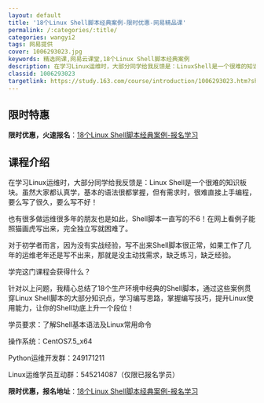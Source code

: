 ```yaml
---
layout: default
title: '18个Linux Shell脚本经典案例-限时优惠-网易精品课'
permalink: /:categories/:title/
categories: wangyi2
tags: 网易提供
cover: 1006293023.jpg
keywords: 精选网课,网易云课堂,18个Linux Shell脚本经典案例
description: 在学习Linux运维时，大部分同学给我反馈是：LinuxShell是一个很难的知识板块。虽然大家都认真学，基本的语法很都
classid: 1006293023
targetlink: https://study.163.com/course/introduction/1006293023.htm?share=1&shareId=1025206652&utm_campaign=share&utm_medium=iphoneShare&utm_source=&utm_u=1025206652
---
```


## 限时特惠

**限时优惠，火速报名**：[18个Linux Shell脚本经典案例-报名学习](https://study.163.com/course/introduction/1006293023.htm?share=1&shareId=1025206652&utm_campaign=share&utm_medium=iphoneShare&utm_source=&utm_u=1025206652)

## 课程介绍

在学习Linux运维时，大部分同学给我反馈是：Linux Shell是一个很难的知识板块。虽然大家都认真学，基本的语法很都掌握，但有需求时，很难直接上手编程，要么写了很久，要么写不好！

也有很多做运维很多年的朋友也是如此，Shell脚本一直写的不6！在网上看例子能照猫画虎写出来，完全独立写就困难了。

对于初学者而言，因为没有实战经验，写不出来Shell脚本很正常，如果工作了几年的运维老年还是写不出来，那就是没主动找需求，缺乏练习，缺乏经验。



学完这门课程会获得什么？

针对以上问题，我精心总结了18个生产环境中经典的Shell脚本，通过这些案例贯穿Linux Shell脚本的大部分知识点，学习编写思路，掌握编写技巧，提升Linux使用能力，让你的Shell功底上升一个段位！



学员要求：了解Shell基本语法及Linux常用命令

操作系统：CentOS7.5_x64



Python运维开发群：​249171211

Linux运维学员互动群：545214087（仅限已报名学员）

**限时优惠，报名地址**：[18个Linux Shell脚本经典案例-报名学习](https://study.163.com/course/introduction/1006293023.htm?share=1&shareId=1025206652&utm_campaign=share&utm_medium=iphoneShare&utm_source=&utm_u=1025206652)

